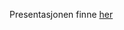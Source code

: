 Presentasjonen finne [her](https://gitpitch.com/SKDE-Felles/moderniseringRapporteket?p=presSoknadFRT#/)
